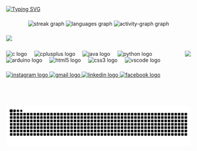 [![Typing SVG](https://readme-typing-svg.demolab.com?font=Fira+Code&size=24&pause=1000&color=2240B3&width=435&lines=Hello%2C+I'm+Syaikhasril+%F0%9F%91%8B;You+can+call+me+Asril+%F0%9F%98%8E;Robotic+and+Crypto+Enthusiast+%F0%9F%A4%96)](https://git.io/typing-svg)

###

<div align="center">
  <img src="https://streak-stats.demolab.com?user=Syaasr&locale=en&mode=daily&theme=discord_old_blurple&hide_border=false&border_radius=5" height="150" alt="streak graph"  />
  <img src="https://github-readme-stats.vercel.app/api/top-langs?username=Syaasr&locale=en&hide_title=false&layout=compact&card_width=320&theme=discord_old_blurple&hide_border=false" height="150" alt="languages graph"  />
  <img src="https://github-readme-activity-graph.vercel.app/graph?username=Syaasr&theme=github-dark-dimmed&area=true&radius=10&hide_border=false" height="150" alt="activity-graph graph"  />
</div>

###

<div align="left">
  <img src="https://visitor-badge.laobi.icu/badge?page_id=Syaasr.Syaasr&"  />
</div>

###

<img align="right" height="150" src="https://media.giphy.com/media/v1.Y2lkPTc5MGI3NjExYnBoaTVqdHoxeGtoZTY2eW41MGNlanNoYjFzbTRhd3QwY3dmam0zbyZlcD12MV9naWZzX3NlYXJjaCZjdD1n/4no7ul3pa571e/giphy.gif"  />

###

<div align="left">
  <img src="https://cdn.jsdelivr.net/gh/devicons/devicon/icons/c/c-original.svg" height="30" alt="c logo"  />
  <img width="12" />
  <img src="https://cdn.jsdelivr.net/gh/devicons/devicon/icons/cplusplus/cplusplus-original.svg" height="30" alt="cplusplus logo"  />
  <img width="12" />
  <img src="https://cdn.jsdelivr.net/gh/devicons/devicon/icons/java/java-original.svg" height="30" alt="java logo"  />
  <img width="12" />
  <img src="https://cdn.jsdelivr.net/gh/devicons/devicon/icons/python/python-original.svg" height="30" alt="python logo"  />
  <img width="12" />
  <img src="https://skillicons.dev/icons?i=arduino" height="30" alt="arduino logo"  />
  <img width="12" />
  <img src="https://cdn.jsdelivr.net/gh/devicons/devicon/icons/html5/html5-original.svg" height="30" alt="html5 logo"  />
  <img width="12" />
  <img src="https://cdn.jsdelivr.net/gh/devicons/devicon/icons/css3/css3-original.svg" height="30" alt="css3 logo"  />
  <img width="12" />
  <img src="https://cdn.jsdelivr.net/gh/devicons/devicon/icons/vscode/vscode-original.svg" height="30" alt="vscode logo"  />
</div>

###

<div align="left">
  <a href="https://www.instagram.com/syaikhasrilmf/" target="_blank">
    <img src="https://img.shields.io/static/v1?message=Instagram&logo=instagram&label=&color=E4405F&logoColor=white&labelColor=&style=for-the-badge" height="35" alt="instagram logo"  />
  </a>
  <a href="maulana23firdaus@gmail.com" target="_blank">
    <img src="https://img.shields.io/static/v1?message=Gmail&logo=gmail&label=&color=D14836&logoColor=white&labelColor=&style=for-the-badge" height="35" alt="gmail logo"  />
  </a>
  <a href="https://www.linkedin.com/in/syaikhasrilmf" target="_blank">
    <img src="https://img.shields.io/static/v1?message=LinkedIn&logo=linkedin&label=&color=0077B5&logoColor=white&labelColor=&style=for-the-badge" height="35" alt="linkedin logo"  />
  </a>
  <a href="https://www.facebook.com/syaikhasril.firdaus" target="_blank">
    <img src="https://img.shields.io/static/v1?message=Facebook&logo=facebook&label=&color=1877F2&logoColor=white&labelColor=&style=for-the-badge" height="35" alt="facebook logo"  />
  </a>
</div>

###

<br clear="both">

<img src="https://raw.githubusercontent.com/Syaasr/Syaasr/output/snake.svg" alt="Snake animation" />

###
